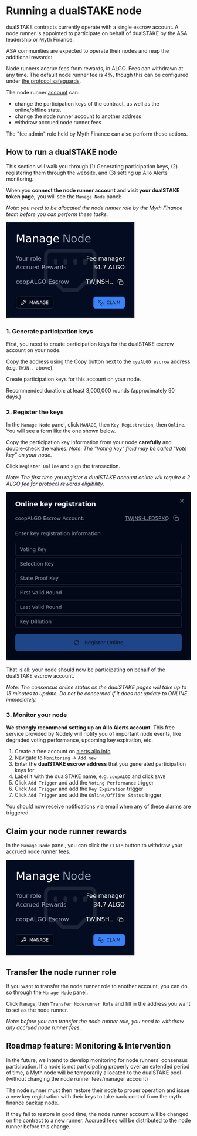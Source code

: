 # Running a dualSTAKE node

dualSTAKE contracts currently operate with a single escrow account. A node runner is appointed to participate on behalf of dualSTAKE by the ASA leadership or Myth Finance.

ASA communities are expected to operate their nodes and reap the additional rewards:

Node runners accrue fees from rewards, in ALGO. Fees can withdrawn at any time. The default node runner fee is 4%, though this can be configured under [the protocol safeguards](./immutability.html#fee-configuration).

The node runner [account](./roles.html#node-runner) can:
- change the participation keys of the contract, as well as the online/offline state.
- change the node runner account to another address
- withdraw accrued node runner fees

The "fee admin" role held by Myth Finance can also perform these actions.

## How to run a dualSTAKE node

This section will walk you through (1) Generating participation keys, (2) registering them through the website, and (3) setting up Allo Alerts monitoring.

When you **connect the node runner account** and **visit your dualSTAKE token page,** you will see the `Manage Node` panel:

_Note: you need to be allocated the node runner role by the Myth Finance team before you can perform these tasks._

![](./noderunner.png)

### 1. Generate participation keys

First, you need to create participation keys for the dualSTAKE escrow account on your node.

Copy the address using the Copy button next to the `xyzALGO escrow` address (e.g. `TWJN..` above).

Create participation keys for this account on your node.

Recommended duration: at least 3,000,000 rounds (approximately 90 days.)

### 2. Register the keys

In the `Manage Node` panel, click `MANAGE`, then `Key Registration`, then `Online`. You will see a form like the one shown below.

Copy the participation key information from your node **carefully** and double-check the values. _Note: The "Voting key" field may be called "Vote key" on your node._

Click `Register Online` and sign the transaction.

_Note: The first time you register a dualSTAKE account online will require a 2 ALGO fee for protocol rewards eligibility._

![](./keyreg.png)

That is all: your node should now be participating on behalf of the dualSTAKE escrow account.

_Note: The consensus online status on the dualSTAKE pages will take up to 15 minutes to update. Do not be concerned if it does not update to ONLINE immediately._

### 3. Monitor your node

**We strongly recommend setting up an Allo Alerts account**. This free service provided by Nodely will notify you of important node events, like degraded voting performance, upcoming key expiration, etc.

1. Create a free account on [alerts.allo.info](https://alerts.allo.info/monitoring) 
2. Navigate to `Monitoring` -> `Add new`
3. Enter the **dualSTAKE escrow address** that you generated participation keys for
4. Label it with the dualSTAKE name, e.g. `coopALGO` and click `SAVE`
5. Click `Add Trigger` and add the `Voting Performance` trigger
6. Click `Add Trigger` and add the `Key Expiration` trigger
7. Click `Add Trigger` and add the `Online/Offline Status` trigger

You should now receive notifications via email when any of these alarms are triggered.

## Claim your node runner rewards

In the `Manage Node` panel, you can click the `CLAIM` button to withdraw your accrued node runner fees.

![](./noderunner.png)

## Transfer the node runner role

If you want to transfer the node runner role to another account, you can do so through the `Manage Node` panel.

Click `Manage`, then `Transfer Noderunner Role` and fill in the address you want to set as the node runner.

_Note: before you can transfer the node runner role, you need to withdraw any accrued node runner fees._

## Roadmap feature: Monitoring & Intervention

In the future, we intend to develop monitoring for node runners' consensus participation. If a node is not participating properly over an extended period of time, a Myth node will be temporarily allocated to the dualSTAKE pool (without changing the node runner fees/manager account)

The node runner must then restore their node to proper operation and issue a new key registration with their keys to take back control from the myth finance backup node.

If they fail to restore in good time, the node runner account will be changed on the contract to a new runner. Accrued fees will be distributed to the node runner before this change.
